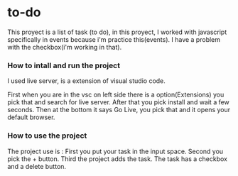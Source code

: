 # to-do

This proyect is a list of task (to do), in this proyect, I worked with javascript specifically in events because i'm practice this(events).
I have a problem with the checkbox(i'm working in that).

### How to intall and run the project

I used live server, is a extension of visual studio code.

First when you are in the vsc on left side there is a option(Extensions) you pick that and search for live server.
After that you pick install and wait a few seconds.
Then at the bottom it says Go Live, you pick that and it opens your default browser. 

### How to use the project

The project use is : 
First you put your task in the input space.
Second you pick the + button.
Third the project adds the task.
The task has a checkbox and a delete button.
